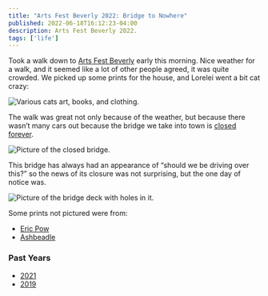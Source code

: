 ```yaml
---
title: "Arts Fest Beverly 2022: Bridge to Nowhere"
published: 2022-06-18T16:12:23-04:00
description: Arts Fest Beverly 2022.
tags: ['life']
---
```

Took a walk down to [Arts Fest Beverly](https://www.bevmain.org/arts-fest-beverly/) early this morning. Nice weather for a walk, and it seemed like a lot of other people agreed, it was quite crowded. We picked up some prints for the house, and Lorelei went a bit cat crazy:

![Various cats art, books, and clothing.](/assets/images/2022/cats-cats-cats.jpeg)

The walk was great not only because of the weather, but because there wasn’t many cars out because the bridge we take into town is [closed forever](https://baystatelocal.com/2022/06/16/hall-whitaker-bridge-to-permanently-close-friday-replacement-bridge-could-take-over-2-years-news/).

![Picture of the closed bridge.](/assets/images/2022/bridge-1.jpeg)

This bridge has always had an appearance of “should we be driving over this?” so the news of its closure was not surprising, but the one day of notice was. 

![Picture of the bridge deck with holes in it.](/assets/images/2022/bridge-2.jpeg)

Some prints not pictured were from:
- [Eric Pow](https://www.ericpow.com)
- [Ashbeadle](https://www.ashbeadle.com/links)

### Past Years
- [2021](https://www.builtwith.coffee/blog-posts/2021/08/weeknotes-for-the-week-ending-august-22-2021#arts-fest-beverly)
- [2019](https://www.builtwith.coffee/blog-posts/2019/06/arts-fest-beverly)